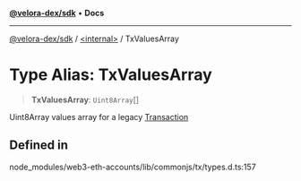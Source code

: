 [**@velora-dex/sdk**](../../README.md) • **Docs**

***

[@velora-dex/sdk](../../globals.md) / [\<internal\>](../README.md) / TxValuesArray

# Type Alias: TxValuesArray

> **TxValuesArray**: `Uint8Array`[]

Uint8Array values array for a legacy [Transaction](../namespaces/Users_andriishymkiv_paraswap_paraswap-sdk_node_modules_web3-types_lib_commonjs_index/interfaces/Transaction.md)

## Defined in

node\_modules/web3-eth-accounts/lib/commonjs/tx/types.d.ts:157
